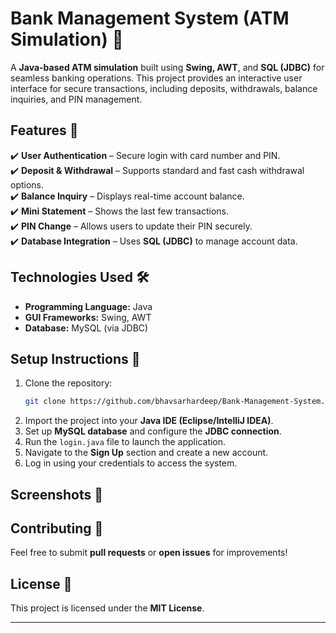 # **Bank Management System (ATM Simulation) 🏦**  

A **Java-based ATM simulation** built using **Swing, AWT**, and **SQL (JDBC)** for seamless banking operations. This project provides an interactive user interface for secure transactions, including deposits, withdrawals, balance inquiries, and PIN management.  

## **Features 🚀**  
✔️ **User Authentication** – Secure login with card number and PIN.  
✔️ **Deposit & Withdrawal** – Supports standard and fast cash withdrawal options.  
✔️ **Balance Inquiry** – Displays real-time account balance.  
✔️ **Mini Statement** – Shows the last few transactions.  
✔️ **PIN Change** – Allows users to update their PIN securely.  
✔️ **Database Integration** – Uses **SQL (JDBC)** to manage account data.  

## **Technologies Used 🛠️**  
- **Programming Language:** Java  
- **GUI Frameworks:** Swing, AWT  
- **Database:** MySQL (via JDBC)  

## **Setup Instructions 🔧**  
1. Clone the repository:  
   ```bash
   git clone https://github.com/bhavsarhardeep/Bank-Management-System.git
   ```  
2. Import the project into your **Java IDE (Eclipse/IntelliJ IDEA)**.  
3. Set up **MySQL database** and configure the **JDBC connection**.  
4. Run the `login.java` file to launch the application.  
5. Navigate to the **Sign Up** section and create a new account.  
6. Log in using your credentials to access the system.   

## **Screenshots 📸**   

## **Contributing 🤝**  
Feel free to submit **pull requests** or **open issues** for improvements!  

## **License 📜**  
This project is licensed under the **MIT License**.  

---
